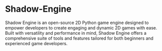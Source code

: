 # Shadow-Engine
Shadow Engine is an open-source 2D Python game engine designed to empower developers to create engaging and dynamic 2D games with ease. Built with versatility and performance in mind, Shadow Engine offers a comprehensive suite of tools and features tailored for both beginners and experienced game developers.
